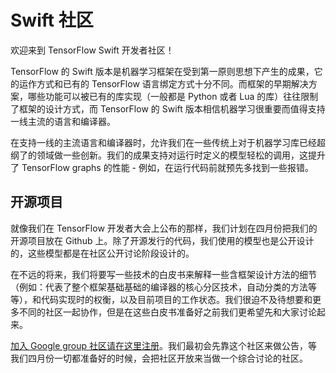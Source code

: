 # Swift 社区

欢迎来到 TensorFlow Swift 开发者社区！

TensorFlow 的 Swift 版本是机器学习框架在受到第一原则思想下产生的成果，它的运作方式和已有的 TensorFlow 语言绑定方式十分不同。而框架的早期解决方案，哪些功能可以被已有的库实现（一般都是 Python 或者 Lua 的库）往往限制了框架的设计方式，而 TensorFlow 的 Swift 版本相信机器学习很重要而值得支持一线主流的语言和编译器。

在支持一线的主流语言和编译器时，允许我们在一些传统上对于机器学习库已经超纲了的领域做一些创新。我们的成果支持对运行时定义的模型轻松的调用，这提升了 TensorFlow graphs 的性能 - 例如，在运行代码前就预先多找到一些报错。

## 开源项目

就像我们在 TensorFlow 开发者大会上公布的那样，我们计划在四月份把我们的开源项目放在 Github 上。除了开源发行的代码，我们使用的模型也是公开设计的，这些模型都是在社区公开讨论阶段设计的。

在不远的将来，我们将要写一些技术的白皮书来解释一些含框架设计方法的细节（例如：代表了整个框架基础基础的编译器的核心分区技术，自动分类的方法等等），和代码实现时的权衡，以及目前项目的工作状态。我们很迫不及待想要和更多不同的社区一起协作，但是在这些白皮书准备好之前我们更希望先和大家讨论起来。

[加入 Google group 社区请在这里注册](https://groups.google.com/a/tensorflow.org/d/forum/swift)。我们最初会先靠这个社区来做公告，等我们四月份一切都准备好的时候，会把社区开放来当做一个综合讨论的社区。

